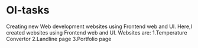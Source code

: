 # OI-tasks
Creating new Web development websites using Frontend web and UI. 
Here,I created websites using Frontend web and UI.
Websites are:
1.Temperature Convertor
2.Landline page
3.Portfolio page
